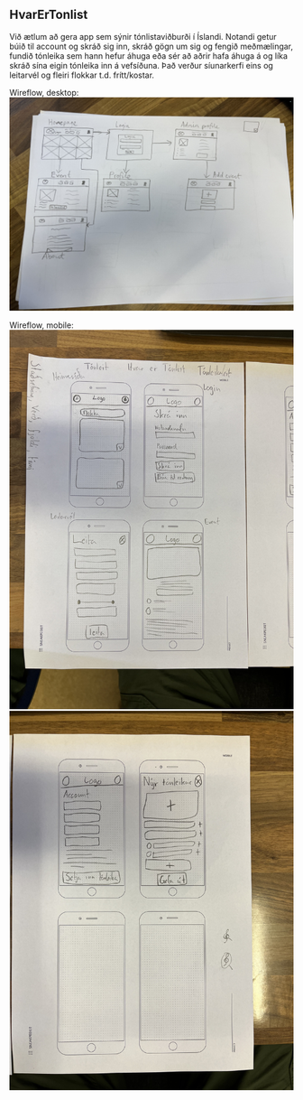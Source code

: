 ## HvarErTonlist
Við ætlum að gera app sem sýnir tónlistaviðburði í Íslandi. Notandi getur búið til account og skráð sig inn, skráð gögn um sig og fengið meðmælingar, fundið tónleika sem hann hefur áhuga eða sér að aðrir hafa áhuga á og líka skráð sína eigin tónleika inn á vefsíðuna. Það verður síunarkerfi eins og leitarvél og fleiri flokkar t.d. frítt/kostar.

Wireflow, desktop:
![alt text](https://github.com/SHTh-App23/HvarErTonlist/blob/main/Myndir/wireflow_desktop.jpeg)

Wireflow, mobile:
![alt text](https://github.com/SHTh-App23/HvarErTonlist/blob/main/Myndir/wireflow_mobile1.jpeg)
![alt text](https://github.com/SHTh-App23/HvarErTonlist/blob/main/Myndir/wireflow_mobile2.jpeg)
